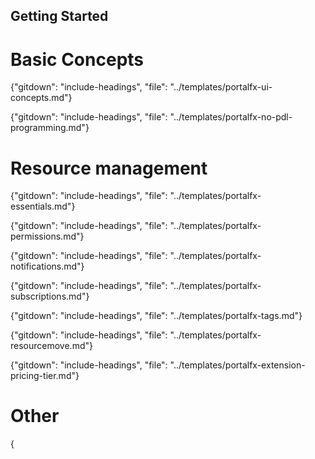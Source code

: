 
##  Getting Started

<!-- TODO:  Remove links to documents that are located in the master index or are otherwise known.  
In the meantime, some gitdown includes are commented out for npm run docs.
-->

<!--
# Common scenarios

  gitdown": "include-headings", "file": "../templates/top-extensions-browse.md"}
-->
  
# Basic Concepts  

  {"gitdown": "include-headings", "file": "../templates/portalfx-ui-concepts.md"}

  {"gitdown": "include-headings", "file": "../templates/portalfx-no-pdl-programming.md"}
  
<!--
# Authentication

<!--
  gitdown": "include-headings", "file": "../templates/top-extensions-authentication.md"}


  gitdown": "include-headings", "file": "../templates/portalfx-extensions-parameter-collectors.md"}


gitdown": "include-headings", "file": "../templates/portalfx-provisioning-arm.md"}
-->

# Resource management

<!--
gitdown": "include-headings", "file": "../templates/portalfx-assets.md"}
-->

{"gitdown": "include-headings", "file": "../templates/portalfx-essentials.md"}
  
  <!--
gitdown": "include-headings", "file": "../templates/top-blades-resourcemenu.md"}
-->

 {"gitdown": "include-headings", "file": "../templates/portalfx-permissions.md"}

 {"gitdown": "include-headings", "file": "../templates/portalfx-notifications.md"}

 {"gitdown": "include-headings", "file": "../templates/portalfx-subscriptions.md"}

 {"gitdown": "include-headings", "file": "../templates/portalfx-tags.md"}

 {"gitdown": "include-headings", "file": "../templates/portalfx-resourcemove.md"}

 {"gitdown": "include-headings", "file": "../templates/portalfx-extension-pricing-tier.md"}

# Other

 {
   <!--
 gitdown": "include-headings", "file": "../templates/portalfx-load-configuration.md"}
-->